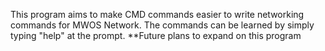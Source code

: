 This program aims to make CMD commands easier to write networking commands for MWOS Network. The commands can be learned by simply typing "help" at the prompt.
**Future plans to expand on this program
